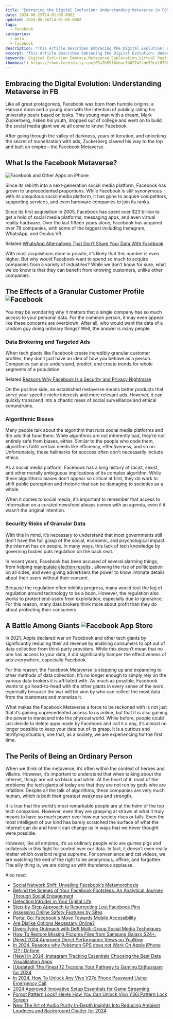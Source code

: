 ```yaml
---
title: "Embracing the Digital Evolution: Understanding Metaverse in FB"
date: 2024-06-25T14:01:09.000Z
updated: 2024-06-26T14:01:09.000Z
tags:
  - facebook
categories:
  - meta
  - facebook
description: "This Article Describes Embracing the Digital Evolution: Understanding Metaverse in FB"
excerpt: "This Article Describes Embracing the Digital Evolution: Understanding Metaverse in FB"
keywords: Digital Evolution Embrace,Metaverse Exploration,Virtual Reality Future,Facebook's New World,Immersive Online Space,Digital Universe FB,Metaverse in Social Media
thumbnail: https://thmb.techidaily.com/85a7b59f6ebac3b02742cde59cd187960869a90caaaa91e9c7ebf00da17adc0d.jpg
---
```


## Embracing the Digital Evolution: Understanding Metaverse in FB

 Like all great protagonists, Facebook was born from humble origins: a Harvard dorm and a young man with the intention of publicly rating his university peers based on looks. This young man with a dream, Mark Zuckerberg, risked his youth, dropped out of college and went on to build the social media giant we've all come to know: Facebook.

 After going through the valley of darkness, years of iteration, and unlocking the secret of monetization with ads, Zuckerberg clawed his way to the top and built an empire—the Facebook Metaverse.

## What Is the Facebook Metaverse?

![Facebook and Other Apps on iPhone](https://static1.makeuseofimages.com/wordpress/wp-content/uploads/2021/08/Facebook-and-Other-Apps-on-iPhone.jpg)

 Since its rebirth into a next-generation social media platform, Facebook has grown to unprecedented proportions. While Facebook is still synonymous with its ubiquitous social media platform, it has gone to acquire competitors, supporting services, and even hardware companies to join its ranks.

 Since its first acquisition in 2005, Facebook has spent over $23 billion to get a hold of social media platforms, messaging apps, and even virtual reality hardware. Over the last fifteen years alone, Facebook has acquired over 78 companies, with some of the biggest including Instagram, WhatsApp, and Oculus VR.

 Related:[WhatsApp Alternatives That Don’t Share Your Data With Facebook](https://www.makeuseof.com/whatsapp-alternatives-dont-share-data-facebook/)

 With most acquisitions done in private, it’s likely that this number is even higher. But why would Facebook want to spend so much to acquire companies from a variety of industries? While we don't know for sure, what we do know is that they can benefit from knowing customers, unlike other companies.

## The Effects of a Granular Customer Profile ![Facebook](https://static1.makeuseofimages.com/wordpress/wp-content/uploads/2021/08/Facebook.jpg)

 You may be wondering why it matters that a single company has so much access to your personal data. For the common person, it may even appear like these concerns are overblown. After all, who would want the data of a random guy doing ordinary things? Well, the answer is many people.

### Data Brokering and Targeted Ads

 When tech giants like Facebook create incredibly granular customer profiles, they don’t just have an idea of how you behave as a person. Companies can also understand, predict, and create trends for whole segments of a population.

 Related:[Reasons Why Facebook Is a Security and Privacy Nightmare](https://www.makeuseof.com/tag/facebook-security-privacy-nightmare/)

 On the positive side, an established metaverse means better products that serve your specific niche interests and more relevant ads. However, it can quickly transcend into a chaotic mess of social surveillance and ethical conundrums.

### Algorithmic Biases

 Many people talk about the algorithm that runs social media platforms and the ads that fund them. While algorithms are not inherently bad, they’re not entirely safe from biases, either. Similar to the people who code them, algorithms fulfill certain needs like efficiency, effectiveness, and so on. Unfortunately, these hallmarks for success often don't necessarily include ethics.

 As a social media platform, Facebook has a long history of racist, sexist, and other morally ambiguous implications of its complex algorithm. While these algorithmic biases don’t appear so critical at first, they do work to shift public perception and rhetoric that can be damaging to societies as a whole.

 When it comes to social media, it’s important to remember that access to information on a curated newsfeed always comes with an agenda, even if it wasn’t the original intention.

### Security Risks of Granular Data

 With this in mind, it’s necessary to understand that most governments still don’t have the full grasp of the social, economic, and psychological impact the internet has on people. In many ways, this lack of tech knowledge by governing bodies puts regulation on the back seat.

 In recent years, Facebook has been accused of several alarming things, from helping [manipulate election results](https://www.makeuseof.com/tag/facebook-data-influence-elections/) , allowing the rise of politicization on all sides, and even giving advertisers the power to know intimate details about their users without their consent.

 Because the regulation often inhibits progress, many would tout the lag of regulation around technology to be a boon. However, the regulation also works to protect end-users from exploitation, especially due to ignorance. For this reason, many data brokers think more about profit than they do about protecting their consumers.

## A Battle Among Giants ![Facebook App Store](https://static1.makeuseofimages.com/wordpress/wp-content/uploads/2021/08/Facebook-App-Store.jpg)

 In 2021, Apple declared war on Facebook and other tech giants by significantly reducing their ad revenue by enabling consumers to opt out of data collection from third-party providers. While this doesn’t mean that no one has access to your data, it did significantly hamper the effectiveness of ads everywhere, especially Facebook.

 For this reason, the Facebook Metaverse is stepping up and expanding to other methods of data collection. It’s no longer enough to simply rely on the various data brokers it is affiliated with. As much as possible, Facebook wants to go head-to-head with the other giants in every sense of the word, especially because the war will be won by who can collect the most data from the customers and monetize it.

 What makes the Facebook Metaverse a force to be reckoned with is not just that it’s gaining unprecedented access to us online, but that it is also gaining the power to transcend into the physical world. While before, people could just decide to delete apps made by Facebook and call it a day, it’s almost no longer possible to keep your data out of its grasp. It is a curious and terrifying situation, one that, as a society, we are experiencing for the first time.

## The Perils of Being an Ordinary Person

 When we think of the metaverse, it’s often within the context of heroes and villains. However, it’s important to understand that when talking about the internet, things are not so black and white. At the heart of it, most of the problems the tech giants of today are that they are not run by gods who are infallible. Despite all the talk of algorithms, these companies are very much human, which is both their greatest weakness and strength.

 It is true that the world’s most remarkable people are at the helm of the top tech companies. However, even they are grasping at straws at what it truly means to have so much power over how our society rises or falls. Even the most intelligent of our kind has barely scratched the surface of what the internet can do and how it can change us in ways that we never thought were possible.

 However, like all empires, it’s us ordinary people who are guinea pigs and collaterals in this fight for control over our data. In fact, it doesn’t even really matter which overlord reigns supreme. For convenience and cat videos, we are watching the end of the right to be anonymous, offline, and forgotten. The silly thing is, we are doing so with thunderous applause.


<ins class="adsbygoogle"
     style="display:block"
     data-ad-format="autorelaxed"
     data-ad-client="ca-pub-7571918770474297"
     data-ad-slot="1223367746"></ins>



<ins class="adsbygoogle"
     style="display:block"
     data-ad-client="ca-pub-7571918770474297"
     data-ad-slot="8358498916"
     data-ad-format="auto"
     data-full-width-responsive="true"></ins>

<span class="atpl-alsoreadstyle">Also read:</span>
<div><ul>
<li><a href="https://facebook.techidaily.com/social-network-shift-unveiling-facebooks-metamorphosis/"><u>Social Network Shift: Unveiling Facebook’s Metamorphosis</u></a></li>
<li><a href="https://facebook.techidaily.com/behind-the-scenes-of-your-facebook-footsteps-an-analytical-journey-through-social-engagement/"><u>Behind the Scenes of Your Facebook Footsteps: An Analytical Journey Through Social Engagement</u></a></li>
<li><a href="https://facebook.techidaily.com/detecting-intruder-in-your-digital-life/"><u>Detecting Intruder in Your Digital Life</u></a></li>
<li><a href="https://facebook.techidaily.com/step-by-step-approach-to-resurrecting-lost-facebook-pins/"><u>Step-by-Step Approach to Resurrecting Lost Facebook Pins</u></a></li>
<li><a href="https://facebook.techidaily.com/assessing-online-safety-features-by-sites/"><u>Assessing Online Safety Features by Sites</u></a></li>
<li><a href="https://facebook.techidaily.com/portal-go-facebooks-move-towards-mobile-accessibility/"><u>Portal Go: Facebook's Move Towards Mobile Accessibility</u></a></li>
<li><a href="https://facebook.techidaily.com/are-dislike-options-necessary-online/"><u>Are Dislike Options Necessary Online?</u></a></li>
<li><a href="https://facebook.techidaily.com/diversifying-outreach-with-deft-multi-group-social-media-techniques/"><u>Diversifying Outreach with Deft Multi-Group Social Media Techniques</u></a></li>
<li><a href="https://blog-min.techidaily.com/how-to-restore-missing-pictures-files-from-samsung-galaxy-s24plus-by-fonelab-android-recover-pictures/"><u>How To  Restore Missing Pictures Files from Samsung Galaxy S24+.</u></a></li>
<li><a href="https://tiktok-video-recordings.techidaily.com/new-2024-approved-direct-performance-views-on-younow/"><u>[New] 2024 Approved  Direct Performance Views on YouNow</u></a></li>
<li><a href="https://ios-pokemon-go.techidaily.com/in-2024-reasons-why-pokemon-gps-does-not-work-on-apple-iphone-12-drfone-by-drfone-virtual-ios/"><u>In 2024, Reasons why Pokémon GPS does not Work On Apple iPhone 12? | Dr.fone</u></a></li>
<li><a href="https://instagram-video-files.techidaily.com/new-in-2024-instagram-tracking-essentials-choosing-the-best-data-visualization-apps/"><u>[New] In 2024, Instagram Tracking Essentials  Choosing the Best Data Visualization Apps</u></a></li>
<li><a href="https://screen-video-capture.techidaily.com/updated-the-finest-12-tycoons-your-pathway-to-gaming-enthusiasm-for-2024/"><u>[Updated] The Finest 12 Tycoons  Your Pathway to Gaming Enthusiasm for 2024</u></a></li>
<li><a href="https://android-unlock.techidaily.com/in-2024-how-to-unlock-any-vivo-v27e-phone-password-using-emergency-call-by-drfone-android/"><u>In 2024, How To Unlock Any Vivo V27e Phone Password Using Emergency Call</u></a></li>
<li><a href="https://youtube-stream.techidaily.com/2024-approved-innovative-setup-essentials-for-game-streaming/"><u>2024 Approved  Innovative Setup Essentials for Game Streaming</u></a></li>
<li><a href="https://unlock-android.techidaily.com/forgot-pattern-lock-heres-how-you-can-unlock-vivo-y36i-pattern-lock-screen-by-drfone-android/"><u>Forgot Pattern Lock? Heres How You Can Unlock Vivo Y36i Pattern Lock Screen</u></a></li>
<li><a href="https://audio-shaping.techidaily.com/new-the-art-of-audio-purity-in-depth-insights-into-reducing-ambient-loudness-and-background-chatter-for-2024/"><u>New The Art of Audio Purity In-Depth Insights Into Reducing Ambient Loudness and Background Chatter for 2024</u></a></li>
</ul></div>
